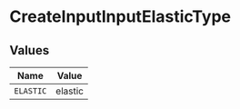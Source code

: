 # CreateInputInputElasticType


## Values

| Name      | Value     |
| --------- | --------- |
| `ELASTIC` | elastic   |